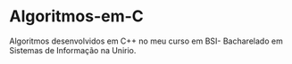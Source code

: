# Algoritmos-em-C
Algoritmos desenvolvidos em C++  no meu curso em BSI- Bacharelado em Sistemas de Informação na Unirio.
